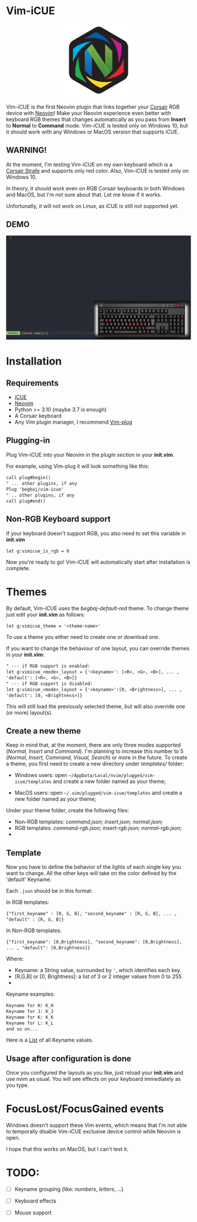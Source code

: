 # Vim-iCUE
<p align="center">
  <img src="readme/img/vimicue_logo.png" alt="drawing" width="200"/>
</p>

Vim-iCUE is the first Neovim plugin that links together your [Corsair](https://www.corsair.com/) RGB device with
[Neovim](https://neovim.io/)! Make your Neovim experience even better with keyboard RGB themes that changes 
automatically as you pass from **Insert** to **Normal** to **Command** mode. Vim-iCUE is tested only on Windows 10, 
but it should work
with any Windows or MacOS version that supports iCUE.

## WARNING!
At the moment, I'm testing Vim-iCUE on my own keyboard which is a [Corsair Strafe](https://www.corsair.com/eu/en/Categories/Products/Gaming-Keyboards/Standard-Gaming-Keyboards/STRAFE-Mechanical-Gaming-Keyboard-%E2%80%94-CHERRY%C2%AE-MX-Silent/p/CH-9104023-NA) and supports only red color.
Also, Vim-iCUE is tested only on Windows 10.

In theory, it should work even on RGB Corsair keyboards in both Windows and MacOS, but I'm not sure about that. Let me know if it works.

Unfortunatly, it will not work on Linux, as iCUE is still not supported yet.

## DEMO
![demo](readme/img/demo.gif)

# Installation
## Requirements
  * [iCUE](https://www.corsair.com/downloads)
  * [Neovim](https://neovim.io/)
  * Python >= 3.10 (maybe 3.7 is enough) 
  * A Corsair keyboard
  * Any Vim plugin manager, I recommend [Vim-plug](https://github.com/junegunn/vim-plug)

## Plugging-in
Plug Vim-iCUE into your Neovim in the  *plugin section* in your **init.vim**.

For example, using Vim-plug it will look something like this:
```init.vim
call plug#begin()
" ... other plugins, if any
Plug 'begbaj/vim-icue'
" .. other plugins, if any
call plug#end()
```
## Non-RGB Keyboard support

If your keyboard doesn't support RGB, you also need to set this variable in **init.vim**
```init.vim
let g:vimicue_is_rgb = 0
```
Now you're ready to go! Vim-iCUE will automatically start after installation is complete.

# Themes
By default, Vim-iCUE uses the *begbaj-default-red* theme. To change theme just edit your **init.vim** as follows:
```init.vim
let g:vimicue_theme = '<theme-name>'
```
To use a theme you either need to create one or download one.

If you want to change the behaviour of one layout, you can override themes in your **init.vim**:

```init.vim
" --- if RGB support is enabled:
let g:vimicue_<mode>_layout = {'<keyname>': [<R>, <G>, <B>], ... , 'default': [<R>, <G>, <B>]}
" --- if RGB support is disabled:
let g:vimicue_<mode>_layout = {'<keyname>':[0, <Brightness>], ... , 'default': [0, <Brightness>]}
```

This will still load the previously selected theme, but will also override one (or more) layout(s).

## Create a new theme
Keep in mind that, at the moment, there are only three modes supported (*Normal, Insert and Command*).
I'm planning to increase this number to 5 (*Normal, Insert, Command, Visual, Search*) or more in the future.
To create a theme, you first need to create a new directory under *templates/* folder:

* Windows users: open `~/AppData/Local/nvim/plugged/vim-icue/templates` and create a new folder named as your theme;

* MacOS users: open `~/.vim/plugged/vim-icue/templates` and create a new folder named as your theme;

Under your theme folder, create the following files:

* Non-RGB templates: *command.json; insert.json; normal.json;*
* RGB templates: *command-rgb.json; insert-rgb.json; normal-rgb.json;*
* 
## Template

Now you have to define the behavior of the lights of each single key you want to change. All the other keys will take
on the color defined by the 'default' Keyname.

Each `.json` should be in this format:

In RGB templates:
```
{"first_keyname" : [R, G, B], "second_keyname" : [R, G, B], ... , "default" : [R, G, B]}
```

In Non-RGB templates:
```
{"first_keyname": [0,Brightness], "second_keyname": [0,Brightness], ... , "default": [0,Brightness]}
```
Where:

* Keyname: a String value, surrounded by `'`, which identifies each key. 
* \[R,G,B\] or \[0, Brightness\]: a list of 3 or 2 integer values from 0 to 255.
* 
Keyname examples:
```
Keyname for H: K_H
Keyname for J: K_J
Keyname for K: K_K
Keyname for L: K_L
and so on...
```

Here is a [List](Keys.md) of all Keyname values.

## Usage after configuration is done
Once you configured  the layouts as you like, just reload your **init.vim** and use nvim as usual. You will see effects
on your keyboard immediately as you type.

# FocusLost/FocusGained events
Windows doesn't support these Vim events, which means that I'm not able to temporally disable Vim-iCUE exclusive device
control while Neovim is open.

I hope that this works on MacOS, but I can't test it.

# TODO:
- [ ] Keyname grouping (like: *numbers*, *letters*, ...)
- [ ] Keyboard effects
- [ ] Mouse support

